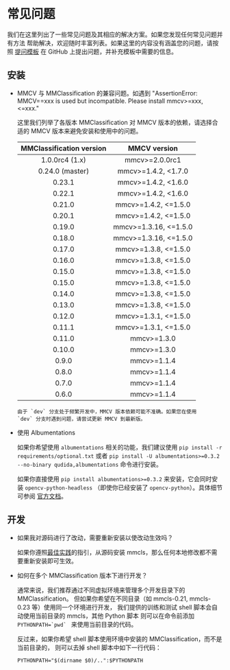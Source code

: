 # 常见问题

我们在这里列出了一些常见问题及其相应的解决方案。如果您发现任何常见问题并有方法
帮助解决，欢迎随时丰富列表。如果这里的内容没有涵盖您的问题，请按照
[提问模板](https://github.com/open-mmlab/mmclassification/issues/new/choose)
在 GitHub 上提出问题，并补充模板中需要的信息。

## 安装

- MMCV 与 MMClassification 的兼容问题。如遇到
  "AssertionError: MMCV==xxx is used but incompatible. Please install mmcv>=xxx, \<=xxx."

  这里我们列举了各版本 MMClassification 对 MMCV 版本的依赖，请选择合适的 MMCV
  版本来避免安装和使用中的问题。

  | MMClassification version |      MMCV version      |
  | :----------------------: | :--------------------: |
  |      1.0.0rc4 (1.x)      |     mmcv>=2.0.0rc1     |
  |     0.24.0 (master)      |  mmcv>=1.4.2, \<1.7.0  |
  |          0.23.1          |  mmcv>=1.4.2, \<1.6.0  |
  |          0.22.1          |  mmcv>=1.4.2, \<1.6.0  |
  |          0.21.0          | mmcv>=1.4.2, \<=1.5.0  |
  |          0.20.1          | mmcv>=1.4.2, \<=1.5.0  |
  |          0.19.0          | mmcv>=1.3.16, \<=1.5.0 |
  |          0.18.0          | mmcv>=1.3.16, \<=1.5.0 |
  |          0.17.0          | mmcv>=1.3.8, \<=1.5.0  |
  |          0.16.0          | mmcv>=1.3.8, \<=1.5.0  |
  |          0.15.0          | mmcv>=1.3.8, \<=1.5.0  |
  |          0.15.0          | mmcv>=1.3.8, \<=1.5.0  |
  |          0.14.0          | mmcv>=1.3.8, \<=1.5.0  |
  |          0.13.0          | mmcv>=1.3.8, \<=1.5.0  |
  |          0.12.0          | mmcv>=1.3.1, \<=1.5.0  |
  |          0.11.1          | mmcv>=1.3.1, \<=1.5.0  |
  |          0.11.0          |      mmcv>=1.3.0       |
  |          0.10.0          |      mmcv>=1.3.0       |
  |          0.9.0           |      mmcv>=1.1.4       |
  |          0.8.0           |      mmcv>=1.1.4       |
  |          0.7.0           |      mmcv>=1.1.4       |
  |          0.6.0           |      mmcv>=1.1.4       |

  ```{note}
  由于 `dev` 分支处于频繁开发中，MMCV 版本依赖可能不准确。如果您在使用
  `dev` 分支时遇到问题，请尝试更新 MMCV 到最新版。
  ```

- 使用 Albumentations

  如果你希望使用 `albumentations` 相关的功能，我们建议使用 `pip install -r requirements/optional.txt` 或者
  `pip install -U albumentations>=0.3.2 --no-binary qudida,albumentations` 命令进行安装。

  如果你直接使用 `pip install albumentations>=0.3.2` 来安装，它会同时安装 `opencv-python-headless`
  （即使你已经安装了 `opencv-python`）。具体细节可参阅
  [官方文档](https://albumentations.ai/docs/getting_started/installation/#note-on-opencv-dependencies)。

## 开发

- 如果我对源码进行了改动，需要重新安装以使改动生效吗？

  如果你遵照[最佳实践](../get_started.md#最佳实践)的指引，从源码安装 mmcls，那么任何本地修改都不需要重新安装即可生效。

- 如何在多个 MMClassification 版本下进行开发？

  通常来说，我们推荐通过不同虚拟环境来管理多个开发目录下的 MMClassification。
  但如果你希望在不同目录（如 mmcls-0.21, mmcls-0.23 等）使用同一个环境进行开发，
  我们提供的训练和测试 shell 脚本会自动使用当前目录的 mmcls，其他 Python 脚本
  则可以在命令前添加 `` PYTHONPATH=`pwd`  `` 来使用当前目录的代码。

  反过来，如果你希望 shell 脚本使用环境中安装的 MMClassification，而不是当前目录的，
  则可以去掉 shell 脚本中如下一行代码：

  ```shell
  PYTHONPATH="$(dirname $0)/..":$PYTHONPATH
  ```

